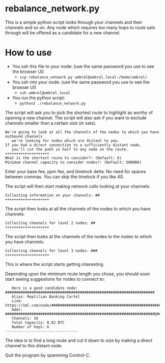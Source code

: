 # rebalance_network.py

This is a simple python script looks through your channels and their channels and so on.
Any node which requires too many hops to route sats through will be offered as a candidate for a new channel.

# How to use
* You ssh this file to your node: (use the same password you use to see the browser UI)
  * `scp rebalance_network.py umbrel@umbrel.local:/home/umbrel/`
* You ssh into your node: (use the same password you use to see the browser UI)
  * `ssh umbrel@umbrel.local`
* You run the python script:
  * `python3 ./rebalance_network.py`

The script will ask you to pick the shortest route to highlight as worthy of opening a new channel.
The script will also ask if you want to exclude channels smaller than a certain size (in sats).
```
We're going to look at all the channels of the nodes to which you have outbound channels
   we're looking for nodes which are distant to you.
If you had a direct connection to a sufficiently distant node, 
   you'll cut the path in half to any node on the route.
++++++++++++++++++++
What is the shortest route to consider?: (Default: 6) 
Minimum channel capacity to consider nodes?: (Default: 500000) 
```
Enter your base fee, ppm fee, and timelock delta. No need for spaces between commas. You can skip the timelock if you like 40.

The script will then start making network calls looking at your channels:
```
Collecting information on your channels: ##
++++++++++++++++++++
```
The script then looks at all the channels of the nodes to which you have channels:
```
Collecting channels for level 2 nodes: ##
++++++++++++++++++++
```

The script then looks at the channels of the nodes to the nodes to which you have channels:
```
Collecting channels for level 3 nodes: ###
++++++++++++++++++++
```
This is where the script starts getting interesting.

Depending upon the minimum route length you chose, you should soon start seeing suggestions for nodes to connect to:
```
   Here is a good candidate node: ####################################################################
   Alias: Reptilian Banking Cartel
   Link: https://1ml.com/node/####################################################################
   Addr: ####################################################################@##############################################
   Channels: 16
   Total Capacity: 0.82 BTC
   Number of hops: 6
---------------------------------
```
The idea is to find a long route and cut it down to size by making a direct channel to this distant node.

Quit the program by spamming Control-C.
